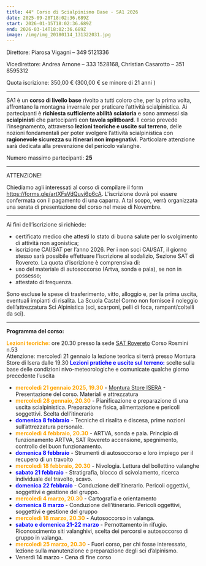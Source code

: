 ```yaml
---
title: 44° Corso di Scialpinismo Base - SA1 2026
date: 2025-09-28T18:02:36.689Z
start: 2026-01-15T18:02:36.689Z
end: 2026-03-14T18:02:36.689Z
image: /img/img_20180114_131322031.jpg
---
```

Direttore: Piarosa Vigagni – 349 5121336

Vicedirettore: Andrea Arnone – 333 1528168,
Christian Casarotto – 351 8595312

Quota iscrizione: 350,00 € (300,00 € se minore di 21 anni )

- - -

SA1 è un **corso di livello base** rivolto a tutti coloro che, per la prima volta, affrontano la montagna invernale per praticare l’attività scialpinistica. Ai partecipanti è **richiesta sufficiente abilità sciatoria** e sono ammessi sia **scialpinisti** che partecipanti con **tavola splitboard**.
Il corso prevede l’insegnamento, attraverso **lezioni teoriche e uscite sul terreno**, delle nozioni fondamentali per poter svolgere l’attività scialpinistica con **ragionevole sicurezza su itinerari non impegnativi**.
Particolare attenzione sarà dedicata alla prevenzione del pericolo valanghe. 

Numero massimo partecipanti: **25**

- - -

ATTENZIONE!

Chiediamo agli interessati al corso di compilare il form <https://forms.gle/artXFsVdQuvi6p6cA>.
L'iscrizione dovrà poi essere confermata con il pagamento di una caparra.
A tal scopo, verrà organizzata una serata di presentazione del corso nel mese di Novembre.

- - -

Ai fini dell’iscrizione si richiede:

* certificato medico che attesti lo stato di buona salute per lo svolgimento di
  attività non agonistica;
* iscrizione CAI/SAT per l’anno 2026. Per i non soci CAI/SAT, il giorno stesso
  sarà possibile effettuare l’iscrizione al sodalizio, Sezione SAT di Rovereto. La
  quota d’iscrizione è comprensiva di:
* uso del materiale di autosoccorso (Artva, sonda e pala), se non in possesso;
* attestato di frequenza.

Sono escluse le spese di trasferimento, vitto, alloggio e, per la prima uscita, eventuali
impianti di risalita. La Scuola Castel Corno non fornisce il noleggio dell’attrezzatura
Sci Alpinistica (sci, scarponi, pelli di foca, rampant/coltelli da sci).

- - -

**Programma del corso:**

<font color="orange">**Lezioni teoriche:**</font> ore 20.30 presso la sede [SAT Rovereto](https://maps.app.goo.gl/Wi3UYzciUAhJFHAU7) Corso Rosmini n.53\
Attenzione: mercoledì 21 gennaio la lezione teorica si terrà presso Montura Store di Isera dalle 19.30
<font color="blue">**Lezioni pratiche e uscite sul terreno:** </font> scelte sulla base delle condizioni nivo-meteorologiche e comunicate qualche giorno precedente l’uscita

* <font color="orange">**mercoledì 21 gennaio 2025, 19.30** </font>- [Montura Store ISERA](https://maps.app.goo.gl/giW1ZCt2mnnsZFE36) - Presentazione del corso. Materiali e attrezzatura
* <font color="orange">**mercoledì 28 gennaio, 20.30**</font> - Pianificazione e preparazione di una uscita scialpinistica. Preparazione fisica, alimentazione e pericoli soggettivi. Scelta dell’itinerario
* <font color="blue">**domenica 8 febbraio**</font> - Tecniche di risalita e discesa, prime nozioni sull’attrezzatura personale.
* <font color="orange">**mercoledì 4 febbraio, 20.30** </font> - ARTVA, sonda e pala. Principio di funzionamento ARTVA, SAT Rovereto accensione, spegnimento, controllo del buon funzionamento.
* <font color="blue">**domenica 8 febbraio** </font> - Strumenti di autosoccorso e loro impiego per il recupero di un travolto
* <font color="orange">**mercoledì 18 febbraio, 20.30** </font> - Nivologia. Lettura del bollettino valanghe
* <font color="blue">**sabato 21 febbraio** </font> - Stratigrafia, blocco di scivolamento, ricerca individuale del travolto, scavo.
* <font color="blue">**domenica 22 febbraio** </font> - Conduzione dell’itinerario. Pericoli oggettivi, soggettivi e gestione del gruppo.
* <font color="orange">**mercoledì 4 marzo, 20.30** </font> - Cartografia e orientamento
* <font color="blue">**domenica 8 marzo** </font> - Conduzione dell’itinerario. Pericoli oggettivi, soggettivi e gestione del gruppo
* <font color="orange">**mercoledì 18 marzo, 20.30** </font> - Autosoccorso in valanga.
* <font color="blue">**sabato e domenica 21-22 marzo** </font> - Pernottamento in rifugio. Riconoscimento siti valanghivi, scelta dei percorsi e autosoccorso di gruppo in valanga.
* <font color="orange">**mercoledì 25 marzo, 20.30** </font> - Fuori corso, per chi fosse interessato, lezione sulla manutenzione e preparazione degli sci d’alpinismo.
* Venerdì 14 marzo - Cena di fine corso